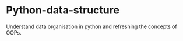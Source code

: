 # Python-data-structure
Understand data organisation in python and refreshing the concepts of OOPs.
